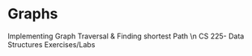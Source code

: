 # Graphs
Implementing Graph Traversal &amp; Finding shortest Path    \n
CS 225- Data Structures Exercises/Labs
